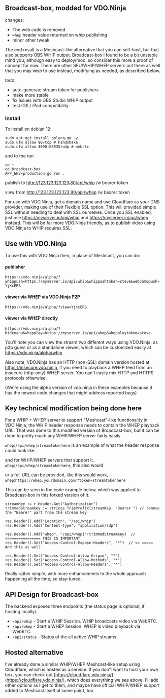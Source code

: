 ## Broadcast-box, modded for VDO.Ninja

changes:
- The web code is removed
- `whep` header value returned on whip publishing
- minor other tweak

The end result is a Meshcast-like alternative that you can self-host, but that also supports OBS WHIP output.  Broadcast-box I found to be a bit unstable mind you, although easy to deploy/mod, so consider this more a proof of concept for now. There are other SFU/WHIP/WHEP servers out there as well that you may wish to use instead, modifying as needed, as described below.

todo: 
- auto-generate stream token for publishers
- make more stable
- fix issues with OBS Studio WHIP output
- test iOS / iPad compatibility

### Install

To install on debian 12:
```
sudo apt-get install golang-go -y
sudo ufw allow 80/tcp # handshake
sudo ufw allow 4000:65535/udp # webrtc
```
and to the run
```
cd ~
cd broadcast-box
APP_ENV=production go run .
```

publish to http://123.123.123.123:80/api/whip /w bearer token

view from http://123.123.123.123:80/api/whep /w bearer token

For use with VDO.Ninja, get a domain name and use Cloudflare as your DNS provider, making use of their Flexible SSL option. This will provided simple SSL without needing to deal with SSL ourselves. Once you SSL enabled, just use https://myserver.io/api/whip and https://myserver.io/api/whep instead. This will be far more VDO.Ninja friendly, as to publish video using VDO.Ninja to WHIP requires SSL.

## Use with VDO.Ninja

To use this with VDO.Ninja then, in place of Meshcast, you can do:

#### publisher
`https://vdo.ninja/alpha/?whippush=https://myserver.io/api/whip&whippushtoken=steve&webcam&push=YjKcERS`

#### viewer via WHEP via VDO.Ninja P2P
`https://vdo.ninja/alpha/?view=YjKcERS`

#### viewer via WHEP directly
`https://vdo.ninja/alpha/?hidemenu&whepplay=https://myserver.io/api/whep&whepplaytoken=steve `

You'll note you can view the stream two different ways using VDO.Ninja; as p2p guest or as a standalone viewer, which can be customized easily at https://vdo.ninja/alpha/whip

Also note, VDO.Ninja has an HTTP (non-SSL) domain version hosted at https://insecure.vdo.ninja, if you need to playback a WHEP feed from an insecure (http-only) WHEP server.  You can't easily mix HTTP and HTTPS protocols otherwise.

(We're using the alpha version of vdo.ninja in these examples because it has the newest code changes that might address reported bugs)

## Key technical modification being done here

For a WHIP + WHEP server to support "Meshcast"-like functionality in VDO.Ninja, the WHIP header response needs to contain the WHEP playback URL.  That was done to this modified version of Broadcast-box, but it can be done to pretty much any WHIP/WHEP server fairly easily.

`whep`:`/api/whep|streamtokenhere` is an example of what the header response could look like.

and for WHIP/WHEP servers that support it, `whep`:`/api/whep/streamtokenhere`, this also would

or a full URL can be provided, like this would work, `whep`:`https://whep.yourdomain.com/?token=streamtokenhere`

This can be seen in the code example below, which was applied to Broadcast-box in this forked version of it.
```
streamKey := r.Header.Get("Authorization")
trimmedStreamkey := strings.TrimPrefix(streamKey, "Bearer ") // remove the "Bearer" part from the stream key

res.Header().Add("Location", "/api/whip")
res.Header().Add("Content-Type", "application/sdp")

res.Header().Add("whep", "/api/whep|"+trimmedStreamkey)  // <<============== THIS IS IMPORTANT
res.Header().Set("Access-Control-Expose-Headers", "*")  // << ===== And this as well

res.Header().Set("Access-Control-Allow-Origin", "*")
res.Header().Set("Access-Control-Allow-Methods", "*")
res.Header().Set("Access-Control-Allow-Headers", "*")
```

Really rather simple, with more enhancements to the whole approach happening all the time, so stay-tuned.

## API Design for Broadcast-box

The backend exposes three endpoints (the status page is optional, if hosting locally).

- `/api/whip` - Start a WHIP Session. WHIP broadcasts video via WebRTC.
- `/api/whep` - Start a WHEP Session. WHEP is video playback via WebRTC.
- `/api/status` - Status of the all active WHIP streams

## Hosted alternative

I've already done a similar WHIP/WHEP Meshcast-like setup using Cloudflare, which is hosted as a service. If you don't want to host your own box, you can check out [https://cloudflare.vdo.ninja/](https://cloudflare.vdo.ninja/), which does everything we see above.  I'll add other options as I get to them, and maybe have official WHIP/WHEP support added to Meshcast itself at some point, too.

[license-image]: https://img.shields.io/badge/License-MIT-yellow.svg
[license-url]: https://opensource.org/licenses/MIT
